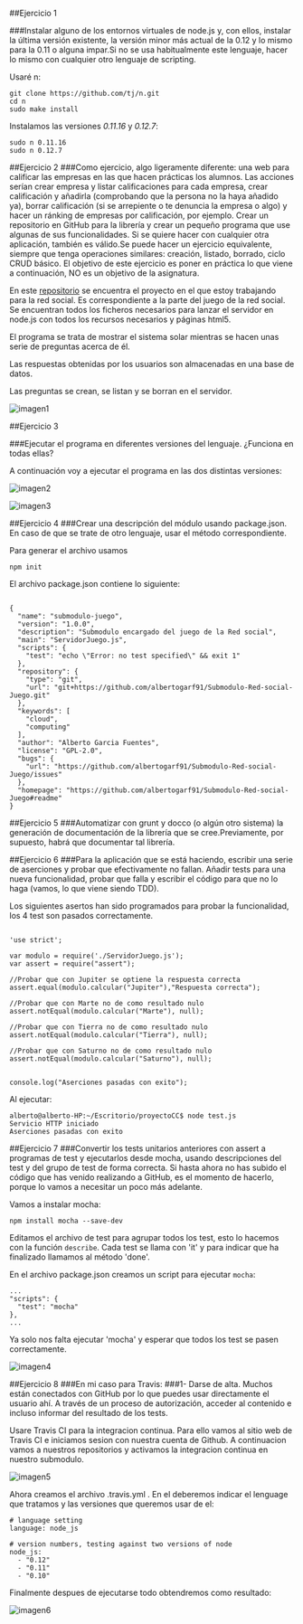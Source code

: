 ##Ejercicio 1

###Instalar alguno de los entornos virtuales de node.js y, con ellos, instalar la última versión existente, la versión minor más actual de la 0.12 y lo mismo para la 0.11 o alguna impar.Si no se usa habitualmente este lenguaje, hacer lo mismo con cualquier otro lenguaje de scripting.

Usaré n:

```
git clone https://github.com/tj/n.git
cd n
sudo make install
```


Instalamos las versiones *0.11.16* y *0.12.7*:

```
sudo n 0.11.16
sudo n 0.12.7
```



##Ejercicio 2
###Como ejercicio, algo ligeramente diferente: una web para calificar las empresas en las que hacen prácticas los alumnos. Las acciones serían crear empresa y listar calificaciones para cada empresa, crear calificación y añadirla (comprobando que la persona no la haya añadido ya), borrar calificación (si se arrepiente o te denuncia la empresa o algo) y hacer un ránking de empresas por calificación, por ejemplo. Crear un repositorio en GitHub para la librería y crear un pequeño programa que use algunas de sus funcionalidades. Si se quiere hacer con cualquier otra aplicación, también es válido.Se puede hacer un ejercicio equivalente, siempre que tenga operaciones similares: creación, listado, borrado, ciclo CRUD básico. El objetivo de este ejercicio es poner en práctica lo que viene a continuación, NO es un objetivo de la asignatura.

En este [repositorio](https://github.com/albertogarf91/Submodulo-Red-social-Juego.git) se encuentra el proyecto en el que estoy trabajando para la red social. Es correspondiente a la parte del juego de la red social. Se encuentran todos los ficheros necesarios para lanzar el servidor en node.js con todos los recursos necesarios y páginas html5.

El programa se trata de mostrar el sistema solar mientras se hacen unas serie de preguntas acerca de él.

Las respuestas obtenidas por los usuarios son almacenadas en una base de datos.

Las preguntas se crean, se listan y se borran en el servidor.

![imagen1](https://dl.dropboxusercontent.com/s/1m6rup3y9y8vgg2/Sistema%20solar.png?dl=0)

##Ejercicio 3

###Ejecutar el programa en diferentes versiones del lenguaje. ¿Funciona en todas ellas?

A continuación voy a ejecutar el programa en las dos distintas versiones:

![imagen2](https://dl.dropboxusercontent.com/s/1t3ardgodmpk99w/imagen1.png?dl=0)


![imagen3](https://dl.dropboxusercontent.com/s/6uuuuym7egwe6zz/imagen2.png?dl=0)

##Ejercicio 4
###Crear una descripción del módulo usando package.json. En caso de que se trate de otro lenguaje, usar el método correspondiente.


Para generar el archivo usamos 

```
npm init

```

El archivo package.json contiene lo siguiente:

```

{
  "name": "submodulo-juego",
  "version": "1.0.0",
  "description": "Submodulo encargado del juego de la Red social",
  "main": "ServidorJuego.js",
  "scripts": {
    "test": "echo \"Error: no test specified\" && exit 1"
  },
  "repository": {
    "type": "git",
    "url": "git+https://github.com/albertogarf91/Submodulo-Red-social-Juego.git"
  },
  "keywords": [
    "cloud",
    "computing"
  ],
  "author": "Alberto Garcia Fuentes",
  "license": "GPL-2.0",
  "bugs": {
    "url": "https://github.com/albertogarf91/Submodulo-Red-social-Juego/issues"
  },
  "homepage": "https://github.com/albertogarf91/Submodulo-Red-social-Juego#readme"
}

```


##Ejercicio 5
###Automatizar con grunt y docco (o algún otro sistema) la generación de documentación de la librería que se cree.Previamente, por supuesto, habrá que documentar tal librería.





##Ejercicio 6
###Para la aplicación que se está haciendo, escribir una serie de aserciones y probar que efectivamente no fallan. Añadir tests para una nueva funcionalidad, probar que falla y escribir el código para que no lo haga (vamos, lo que viene siendo TDD).

Los siguientes asertos han sido programados para probar la funcionalidad, los 4 test son pasados correctamente.

```

'use strict';

var modulo = require('./ServidorJuego.js');
var assert = require("assert");

//Probar que con Jupiter se optiene la respuesta correcta
assert.equal(modulo.calcular("Jupiter"),"Respuesta correcta");

//Probar que con Marte no de como resultado nulo
assert.notEqual(modulo.calcular("Marte"), null);

//Probar que con Tierra no de como resultado nulo
assert.notEqual(modulo.calcular("Tierra"), null);

//Probar que con Saturno no de como resultado nulo
assert.notEqual(modulo.calcular("Saturno"), null);


console.log("Aserciones pasadas con exito");

```

Al ejecutar:

```
alberto@alberto-HP:~/Escritorio/proyectoCC$ node test.js
Servicio HTTP iniciado
Aserciones pasadas con exito
```

##Ejercicio 7
###Convertir los tests unitarios anteriores con assert a programas de test y ejecutarlos desde mocha, usando descripciones del test y del grupo de test de forma correcta. Si hasta ahora no has subido el código que has venido realizando a GitHub, es el momento de hacerlo, porque lo vamos a necesitar un poco más adelante.


Vamos a instalar mocha:

```
npm install mocha --save-dev
```

Editamos el archivo de test para agrupar todos los test, esto lo hacemos con la función `describe`. Cada test se llama con 'it' y para indicar que ha finalizado llamamos al método 'done'.

En el archivo package.json creamos un script para ejecutar `mocha`:

```
...
"scripts": {
  "test": "mocha"
},
...
```

Ya solo nos falta ejecutar 'mocha' y esperar que todos los test se pasen correctamente.

![imagen4](https://dl.dropboxusercontent.com/s/2s2xy8ri54tlgdj/test.png?dl=0)


##Ejercicio 8
###En mi caso para Travis:
###1- Darse de alta. Muchos están conectados con GitHub por lo que puedes usar directamente el usuario ahí. A través de un proceso de autorización, acceder al contenido e incluso informar del resultado de los tests.


Usare Travis CI para la integracion continua. Para ello vamos al sitio web de Travis CI e iniciamos sesion con nuestra cuenta de Github. A continuacion vamos a nuestros repositorios y activamos la integracion continua en nuestro submodulo.

![imagen5](https://dl.dropboxusercontent.com/s/o47vdyulvgtv2hj/travis.png?dl=0)


Ahora creamos el archivo .travis.yml . En el deberemos indicar el lenguage que tratamos y las versiones que queremos usar de el:

```
# language setting
language: node_js

# version numbers, testing against two versions of node
node_js:
  - "0.12"
  - "0.11"
  - "0.10"
```

Finalmente despues de ejecutarse todo obtendremos como resultado:

![imagen6](https://dl.dropboxusercontent.com/s/a3xjshdwtgligr4/resultadoFinal.png?dl=0)



